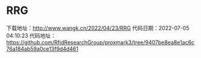 # RRG
下载地址：http://www.wangk.cn/2022/04/23/RRG
代码日期：2022-07-05 04:10:23
代码地址：https://github.com/RfidResearchGroup/proxmark3/tree/9407be8ea8e1ac6c76a184ab59a0ce13f9d4d461

